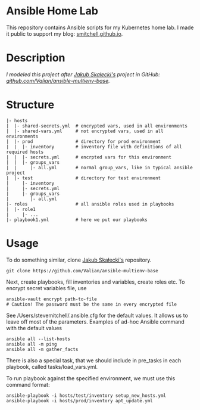 # Ansible Home Lab

This repository contains Ansible scripts for my Kubernetes home lab. I made it public to support my blog: [smitchell.github.io](https://smitchell.github.io).

# Description

*I modeled this project after [Jakub Skałecki's](https://rock-it.pl/author/jakub/) project in GitHub: [github.com/Valian/ansible-multienv-base](https://github.com/Valian/ansible-multienv-base).*

# Structure
```
|- hosts
|  |- shared-secrets.yml  # encrypted vars, used in all environments
|  |- shared-vars.yml     # not encrypted vars, used in all environments
|  |- prod                # directory for prod environment
|  |  |- inventory        # inventory file with definitions of all required hosts
|  |  |- secrets.yml      # encrpted vars for this environment
|  |  |- groups_vars
|  |     |- all.yml       # normal group_vars, like in typical ansible project
|  |- test                # directory for test environment
|     |- inventory
|     |- secrets.yml
|     |- groups_vars
|        |- all.yml
|- roles                  # all ansible roles used in playbooks
|  |- role1
|     |- ...
|- playbook1.yml          # here we put our playbooks
```

# Usage

To do something similar, clone [Jakub Skałecki's](https://rock-it.pl/author/jakub/) repository.
```
git clone https://github.com/Valian/ansible-multienv-base
```
Next, create playbooks, fill inventories and variables, create roles etc. 
To encrypt secret variables file, use
```
ansible-vault encrypt path-to-file     
# Caution! The password must be the same in every encrypted file
```

See /Users/stevemitchell/.ansible.cfg for the default values. It allows us to leave off most of the parameters.
Examples of ad-hoc Ansible command with the default values

```shell
ansible all --list-hosts
ansible all -m ping
ansible all -m gather_facts
```

There is also a special task, that we should include in pre_tasks in each playbook, called tasks/load_vars.yml.

To run playbook against the specified environment, we must use this command format:
```
ansible-playbook -i hosts/test/inventory setup_new_hosts.yml
ansible-playbook -i hosts/prod/inventory apt_update.yml

